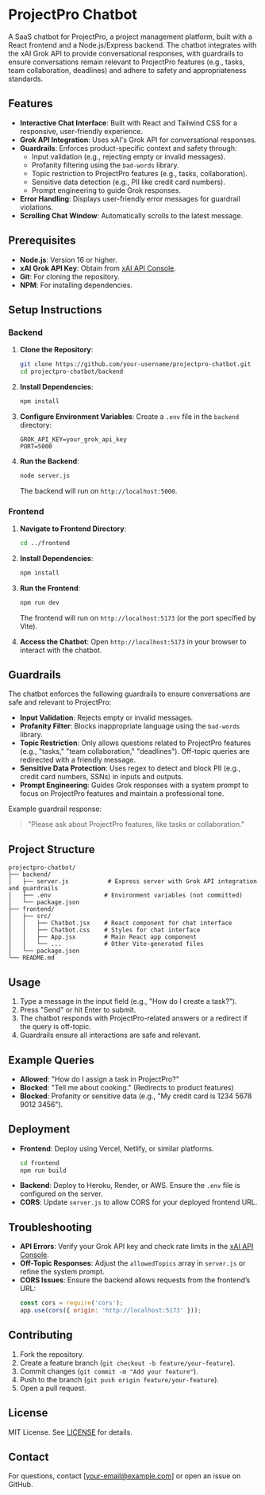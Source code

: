# ProjectPro Chatbot

A SaaS chatbot for ProjectPro, a project management platform, built with a React frontend and a Node.js/Express backend. The chatbot integrates with the xAI Grok API to provide conversational responses, with guardrails to ensure conversations remain relevant to ProjectPro features (e.g., tasks, team collaboration, deadlines) and adhere to safety and appropriateness standards.

## Features
- **Interactive Chat Interface**: Built with React and Tailwind CSS for a responsive, user-friendly experience.
- **Grok API Integration**: Uses xAI's Grok API for conversational responses.
- **Guardrails**: Enforces product-specific context and safety through:
  - Input validation (e.g., rejecting empty or invalid messages).
  - Profanity filtering using the `bad-words` library.
  - Topic restriction to ProjectPro features (e.g., tasks, collaboration).
  - Sensitive data detection (e.g., PII like credit card numbers).
  - Prompt engineering to guide Grok responses.
- **Error Handling**: Displays user-friendly error messages for guardrail violations.
- **Scrolling Chat Window**: Automatically scrolls to the latest message.

## Prerequisites
- **Node.js**: Version 16 or higher.
- **xAI Grok API Key**: Obtain from [xAI API Console](https://x.ai/api).
- **Git**: For cloning the repository.
- **NPM**: For installing dependencies.

## Setup Instructions

### Backend
1. **Clone the Repository**:
   ```bash
   git clone https://github.com/your-username/projectpro-chatbot.git
   cd projectpro-chatbot/backend
   ```

2. **Install Dependencies**:
   ```bash
   npm install
   ```

3. **Configure Environment Variables**:
   Create a `.env` file in the `backend` directory:
   ```env
   GROK_API_KEY=your_grok_api_key
   PORT=5000
   ```

4. **Run the Backend**:
   ```bash
   node server.js
   ```
   The backend will run on `http://localhost:5000`.

### Frontend
1. **Navigate to Frontend Directory**:
   ```bash
   cd ../frontend
   ```

2. **Install Dependencies**:
   ```bash
   npm install
   ```

3. **Run the Frontend**:
   ```bash
   npm run dev
   ```
   The frontend will run on `http://localhost:5173` (or the port specified by Vite).

4. **Access the Chatbot**:
   Open `http://localhost:5173` in your browser to interact with the chatbot.

## Guardrails
The chatbot enforces the following guardrails to ensure conversations are safe and relevant to ProjectPro:
- **Input Validation**: Rejects empty or invalid messages.
- **Profanity Filter**: Blocks inappropriate language using the `bad-words` library.
- **Topic Restriction**: Only allows questions related to ProjectPro features (e.g., "tasks," "team collaboration," "deadlines"). Off-topic queries are redirected with a friendly message.
- **Sensitive Data Protection**: Uses regex to detect and block PII (e.g., credit card numbers, SSNs) in inputs and outputs.
- **Prompt Engineering**: Guides Grok responses with a system prompt to focus on ProjectPro features and maintain a professional tone.

Example guardrail response:
> "Please ask about ProjectPro features, like tasks or collaboration."

## Project Structure
```
projectpro-chatbot/
├── backend/
│   ├── server.js           # Express server with Grok API integration and guardrails
│   ├── .env               # Environment variables (not committed)
│   └── package.json
├── frontend/
│   ├── src/
│   │   ├── Chatbot.jsx    # React component for chat interface
│   │   ├── Chatbot.css    # Styles for chat interface
│   │   ├── App.jsx        # Main React app component
│   │   └── ...            # Other Vite-generated files
│   └── package.json
└── README.md
```

## Usage
1. Type a message in the input field (e.g., "How do I create a task?").
2. Press "Send" or hit Enter to submit.
3. The chatbot responds with ProjectPro-related answers or a redirect if the query is off-topic.
4. Guardrails ensure all interactions are safe and relevant.

## Example Queries
- **Allowed**: "How do I assign a task in ProjectPro?"
- **Blocked**: "Tell me about cooking." (Redirects to product features)
- **Blocked**: Profanity or sensitive data (e.g., "My credit card is 1234 5678 9012 3456").

## Deployment
- **Frontend**: Deploy using Vercel, Netlify, or similar platforms.
  ```bash
  cd frontend
  npm run build
  ```
- **Backend**: Deploy to Heroku, Render, or AWS. Ensure the `.env` file is configured on the server.
- **CORS**: Update `server.js` to allow CORS for your deployed frontend URL.

## Troubleshooting
- **API Errors**: Verify your Grok API key and check rate limits in the [xAI API Console](https://x.ai/api).
- **Off-Topic Responses**: Adjust the `allowedTopics` array in `server.js` or refine the system prompt.
- **CORS Issues**: Ensure the backend allows requests from the frontend’s URL:
  ```javascript
  const cors = require('cors');
  app.use(cors({ origin: 'http://localhost:5173' }));
  ```

## Contributing
1. Fork the repository.
2. Create a feature branch (`git checkout -b feature/your-feature`).
3. Commit changes (`git commit -m "Add your feature"`).
4. Push to the branch (`git push origin feature/your-feature`).
5. Open a pull request.

## License
MIT License. See [LICENSE](LICENSE) for details.

## Contact
For questions, contact [your-email@example.com] or open an issue on GitHub.